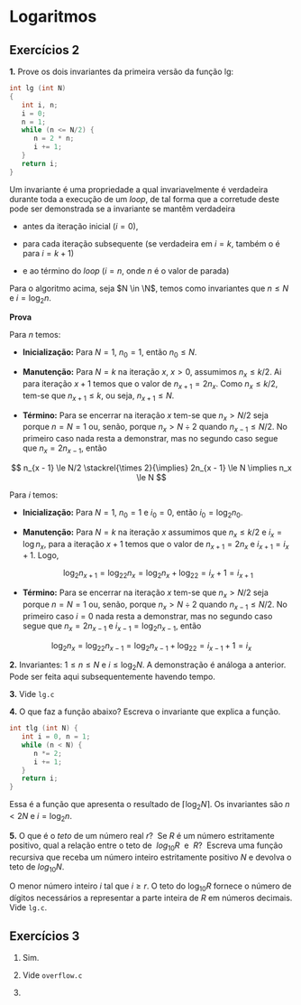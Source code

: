 # Logaritmos

## Exercícios 2

**1.** Prove os dois invariantes da primeira versão da função lg:

```c
int lg (int N)
{  
   int i, n;
   i = 0;
   n = 1;
   while (n <= N/2) {
      n = 2 * n;
      i += 1;
   }
   return i;    
}
```

Um invariante é uma propriedade a qual invariavelmente é verdadeira durante toda a execução de um *loop*, de tal forma que a corretude deste pode ser demonstrada se a invariante se mantêm verdadeira

- antes da iteração inicial ($i = 0$),

- para cada iteração subsequente (se verdadeira em $i = k$, também o é para $i = k + 1$)

- e ao término do *loop* ($i = n$, onde $n$ é o valor de parada)

Para o algoritmo acima, seja $N \in \N$, temos como invariantes que $n \le N$ e $i = \log_2n$.

**Prova**

Para $n$ temos:

- **Inicialização:** Para $N = 1$, $n_0 = 1$, então $n_0 \le N$.

- **Manutenção:** Para $N = k$ na iteração $x$, $x > 0$, assumimos $n_x \le k/2$. Ai para iteração $x + 1$ temos que o valor de $n_{x + 1} = 2n_x$. Como $n_x \le k/2$, tem-se que $n_{x + 1} \le k$, ou seja, $n_{x + 1} \le N$.

- **Término:** Para se encerrar na iteração $x$ tem-se que $n_x > N/2$ seja porque $n = N = 1$ ou, senão, porque $n_x > N \div 2$ quando $n_{x - 1} \le N/2$. No primeiro caso nada resta a demonstrar, mas no segundo caso segue que  $n_x = 2n_{x - 1}$, então

$$
n_{x - 1} \le N/2 \stackrel{\times 2}{\implies} 2n_{x - 1} \le N \implies n_x \le N
$$

Para $i$ temos:

- **Inicialização:** Para $N = 1$, $n_0 = 1$ e $i_0 = 0$, então $i_0 = \log_2 n_0$.

- **Manutenção:** Para $N = k$ na iteração $x$ assumimos que $n_x \le k/2$ e $i_x = \log n_x$, para a iteração $x + 1$ temos que o valor de $n_{x+1} = 2n_x$ e $i_{x+ 1} = i_x + 1$. Logo,
  
  $$
  \log_2n_{x + 1} = \log_22n_x = \log_2n_x + \log_22
= i_x + 1 = i_{x + 1}
  $$

- **Término:** Para se encerrar na iteração $x$ tem-se que $n_x > N/2$ seja porque $n = N = 1$ ou, senão, porque $n_x > N \div 2$ quando $n_{x - 1} \le N/2$. No primeiro caso $i = 0$  nada resta a demonstrar, mas no segundo caso segue que  $n_x = 2n_{x - 1}$ e $i_{x - 1} = \log_2n_{x - 1}$, então

$$
\log_2n_x = \log_22n_{x - 1} = \log_2n_{x - 1} + \log_22
= i_{x - 1} + 1 = i_x
$$

**2.** Invariantes: $1 \le n \le N$ e $i \le \log_2N$. A demonstração é análoga a anterior. Pode ser feita aqui subsequentemente havendo tempo.

**3.** Vide `lg.c`

**4.** O que faz a função abaixo? Escreva o invariante que explica a função.

```c
int tlg (int N) {  
   int i = 0, n = 1;
   while (n < N) {
      n *= 2;
      i += 1;
   }
   return i; 
}
```

Essa é a função que apresenta o resultado de $\lceil \log_2N \rceil$. Os invariantes são $n < 2N$ e $i = \log_2 n$.

**5.** O que é o *teto* de um número real $r$?  Se $R$ é um número estritamente positivo, qual a relação entre o teto de  $log_{10} R$  e  $R$?  Escreva uma função recursiva que receba um número inteiro estritamente positivo $N$ e devolva o teto de $log_{10} N$.

O menor número inteiro $i$ tal que $i \ge r$. O teto do $\log_{10}R$ fornece o número de dígitos necessários a representar a parte inteira de $R$ em números decimais. Vide `lg.c`.

## Exercícios 3

1. Sim.

2. Vide `overflow.c`

3. 


